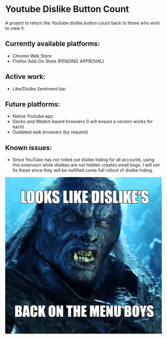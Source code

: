 # Youtube Dislike Button Count
A project to return the Youtube dislike button count back to those who wish to view it.

## **Currently available platforms:**
- Chrome Web Store
- Firefox Add-On Store (PENDING APPROVAL)

## **Active work:**
- Like/Dislike Sentiment bar

## **Future platforms:**
- Native Youtube app
- Gecko and Webkit-based browsers (I will ensure a version works for each)
- Outdated web browsers (by request)

## **Known issues:**
- Since YouTube has not rolled out dislike hiding for all accounts, using this extension while dislikes are not hidden creates small bugs. I will not fix these since they will be nullified come full rollout of dislike hiding.

![Screenshot](images/meme.png)
